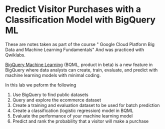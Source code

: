 # Predict Visitor Purchases with a Classification Model with BigQuery ML

These are notes taken as part of the course " Google Cloud Platform Big Data and Machine Learning Fundamentals" And was practiced with Qwiklabs.
 
 [BigQuery Machine Learning](https://cloud.google.com/bigquery/docs/bigqueryml-analyst-start) (BQML, product in beta) is a new feature in BigQuery where data analysts can create, train, evaluate, and predict with machine learning models with minimal coding.

In this lab we peform the following 
1. Use BigQuery to find public datasets
2. Query and explore the ecommerce dataset
3. Create a training and evaluation dataset to be used for batch prediction
4. Create a classification (logistic regression) model in BQML
5. Evaluate the performance of your machine learning model
6. Predict and rank the probability that a visitor will make a purchase

<!--stackedit_data:
eyJoaXN0b3J5IjpbLTM3MzkyNjA5NywxODIyOTY5MjIzLC0xND
Q0MDg5NDU4XX0=
-->